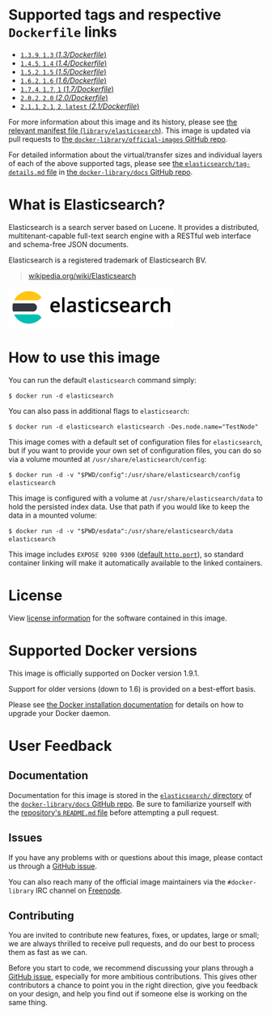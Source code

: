 # Supported tags and respective `Dockerfile` links

-	[`1.3.9`, `1.3` (*1.3/Dockerfile*)](https://github.com/docker-library/elasticsearch/blob/a3f8e658da60bf58e97e18a78d85815a896f9eed/1.3/Dockerfile)
-	[`1.4.5`, `1.4` (*1.4/Dockerfile*)](https://github.com/docker-library/elasticsearch/blob/a3f8e658da60bf58e97e18a78d85815a896f9eed/1.4/Dockerfile)
-	[`1.5.2`, `1.5` (*1.5/Dockerfile*)](https://github.com/docker-library/elasticsearch/blob/a3f8e658da60bf58e97e18a78d85815a896f9eed/1.5/Dockerfile)
-	[`1.6.2`, `1.6` (*1.6/Dockerfile*)](https://github.com/docker-library/elasticsearch/blob/a3f8e658da60bf58e97e18a78d85815a896f9eed/1.6/Dockerfile)
-	[`1.7.4`, `1.7`, `1` (*1.7/Dockerfile*)](https://github.com/docker-library/elasticsearch/blob/a3f8e658da60bf58e97e18a78d85815a896f9eed/1.7/Dockerfile)
-	[`2.0.2`, `2.0` (*2.0/Dockerfile*)](https://github.com/docker-library/elasticsearch/blob/a3f8e658da60bf58e97e18a78d85815a896f9eed/2.0/Dockerfile)
-	[`2.1.1`, `2.1`, `2`, `latest` (*2.1/Dockerfile*)](https://github.com/docker-library/elasticsearch/blob/a3f8e658da60bf58e97e18a78d85815a896f9eed/2.1/Dockerfile)

For more information about this image and its history, please see [the relevant manifest file (`library/elasticsearch`)](https://github.com/docker-library/official-images/blob/master/library/elasticsearch). This image is updated via pull requests to [the `docker-library/official-images` GitHub repo](https://github.com/docker-library/official-images).

For detailed information about the virtual/transfer sizes and individual layers of each of the above supported tags, please see [the `elasticsearch/tag-details.md` file](https://github.com/docker-library/docs/blob/master/elasticsearch/tag-details.md) in [the `docker-library/docs` GitHub repo](https://github.com/docker-library/docs).

# What is Elasticsearch?

Elasticsearch is a search server based on Lucene. It provides a distributed, multitenant-capable full-text search engine with a RESTful web interface and schema-free JSON documents.

Elasticsearch is a registered trademark of Elasticsearch BV.

> [wikipedia.org/wiki/Elasticsearch](https://en.wikipedia.org/wiki/Elasticsearch)

![logo](https://raw.githubusercontent.com/docker-library/docs/7688e51a41c0c10dca4e6c376be886ce64b9620f/elasticsearch/logo.png)

# How to use this image

You can run the default `elasticsearch` command simply:

```console
$ docker run -d elasticsearch
```

You can also pass in additional flags to `elasticsearch`:

```console
$ docker run -d elasticsearch elasticsearch -Des.node.name="TestNode"
```

This image comes with a default set of configuration files for `elasticsearch`, but if you want to provide your own set of configuration files, you can do so via a volume mounted at `/usr/share/elasticsearch/config`:

```console
$ docker run -d -v "$PWD/config":/usr/share/elasticsearch/config elasticsearch
```

This image is configured with a volume at `/usr/share/elasticsearch/data` to hold the persisted index data. Use that path if you would like to keep the data in a mounted volume:

```console
$ docker run -d -v "$PWD/esdata":/usr/share/elasticsearch/data elasticsearch
```

This image includes `EXPOSE 9200 9300` ([default `http.port`](http://www.elastic.co/guide/en/elasticsearch/reference/1.5/modules-http.html)), so standard container linking will make it automatically available to the linked containers.

# License

View [license information](https://github.com/elasticsearch/elasticsearch/blob/66b5ed86f7adede8102cd4d979b9f4924e5bd837/LICENSE.txt) for the software contained in this image.

# Supported Docker versions

This image is officially supported on Docker version 1.9.1.

Support for older versions (down to 1.6) is provided on a best-effort basis.

Please see [the Docker installation documentation](https://docs.docker.com/installation/) for details on how to upgrade your Docker daemon.

# User Feedback

## Documentation

Documentation for this image is stored in the [`elasticsearch/` directory](https://github.com/docker-library/docs/tree/master/elasticsearch) of the [`docker-library/docs` GitHub repo](https://github.com/docker-library/docs). Be sure to familiarize yourself with the [repository's `README.md` file](https://github.com/docker-library/docs/blob/master/README.md) before attempting a pull request.

## Issues

If you have any problems with or questions about this image, please contact us through a [GitHub issue](https://github.com/docker-library/elasticsearch/issues).

You can also reach many of the official image maintainers via the `#docker-library` IRC channel on [Freenode](https://freenode.net).

## Contributing

You are invited to contribute new features, fixes, or updates, large or small; we are always thrilled to receive pull requests, and do our best to process them as fast as we can.

Before you start to code, we recommend discussing your plans through a [GitHub issue](https://github.com/docker-library/elasticsearch/issues), especially for more ambitious contributions. This gives other contributors a chance to point you in the right direction, give you feedback on your design, and help you find out if someone else is working on the same thing.
